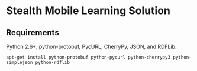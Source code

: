 Stealth Mobile Learning Solution
=======
Requirements
-------
Python 2.6+, python-protobuf, PycURL, CherryPy, JSON, and RDFLib.

	apt-get install python-protobuf python-pycurl python-cherrypy3 python-simplejson python-rdflib

